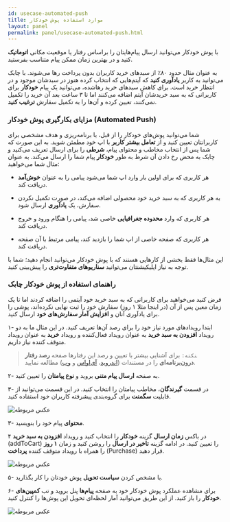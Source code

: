 ```yaml
---
id: usecase-automated-push
title: موارد استفاده پوش خودکار
layout: panel
permalink: panel/usecase-automated-push.html
---
```


با پوش خودکار می‌توانید ارسال پیام‌هایتان را براساس رفتار یا موقعیت مکانی **اتوماتیک** کنید و در بهترین زمان ممکن پیام متناسب بفرستید.

به عنوان مثال حدود ۸۰٪ از سبدهای خرید کاربران بدون پرداخت رها می‌شوند. با چابک می‌توانید به کاربر **یادآوری کنید** که آیتم‌هایی که انتخاب کرده هنوز در سبدشان موجود و در انتظار خرید است. برای کاهش سبدهای خرید رهاشده، می‌توانید یک پیام **خودکار** برای کاربرانی که به سبد خریدشان آیتم اضافه می‌کنند اما تا ۳ ساعت بعد آن خرید را تکمیل نمی‌کنند، تعیین کرده و آن‌ها را به تکمیل سفارش **ترغیب کنید**.
<Br>

### مزایای بکارگیری پوش خودکار (Automated Push)

شما می‌توانید پوش‌های خودکار را از قبل، با برنامه‌ریزی و هدف مشخصی برای کاربرانتان تعیین کنید و از **تعامل بیشتر کاربر** با اپ خود مطمئن شوید. به این صورت که شما پس از انتخاب مخاطب و محتوای پیام، **شرطی** را برای ارسال تعریف می‌کنید و چابک به محض رخ دادن آن شرط به طور **خودکار** پیام شما را ارسال می‌کند. به عنوان مثال شما می‌خواهید:
- هر کاربری که برای اولین بار وارد اپ شما می‌شود پیامی را به عنوان **خوش‌‌آمد** دریافت کند.

- به هر کاربری که به سبد خرید خود محصولی اضافه می‌کند، در صورت تکمیل نکردن سفارش، یک **یاد‌آوری** ارسال شود.

- هر کاربری که وارد **محدوده جغرافیایی** خاصی شد، پیامی را هنگام ورود و خروج دریافت کند.

- هر کاربری که صفحه خاصی از اپ شما را بازدید کند، پیامی مرتبط با آن صفحه دریافت کند.

این مثال‌ها فقط بخشی از کار‌هایی هستند که با پوش‌ خودکار می‌توانید انجام دهید؛ شما با توجه به نیاز اپلیکیشنتان می‌توانید **سناریوهای متفاوت‌تری** را پیش‌بینی کنید.

### راهنمای استفاده از پوش خودکار چابک

فرض کنید می‌خواهید برای کاربرانی که به سبد خرید خود آیتمی را اضافه کردند اما تا یک زمان معین پس از آن (در اینجا مثلا ۱ روز) سفارش خود را ثبت نهایی نکرده‌اند، پوشی را برای یادآوری آنان و **افزایش آمار سفارش‌های خود** ارسال کنید. 

۱- ابتدا رویدادهای مورد نیاز خود را برای رصد آن‌ها تعریف کنید. در این مثال ما به دو رویداد **افزودن به سبد خرید** به عنوان رویداد فعال‌کننده و رویداد **خرید** به عنوان رویداد متوقف کننده نیاز داریم. 

> ‍‍‍`نکته:` برای آشنایی بیشتر با تعیین و رصد این رفتارها صفحه **رصد رفتار درون‌برنامه‌ای** را در مستندات ([اندروید](https://doc.chabokpush.com/android/event-tracking.html)، [آی‌اواس](https://doc.chabokpush.com/ios/event-tracking.html) و [وب](https://doc.chabokpush.com/javascript/event-tracking.html))  مطالعه نمایید.

۲- به صفحه **ارسال پیام متنی** بروید و **نوع پیامتان** را تعیین کنید.

۳- در قسمت **گیرندگان**، مخاطب پیامتان را انتخاب کنید. در این قسمت می‌توانید از قابلیت **سگمنت** برای گروه‌بندی پیشرفته کاربران خود استفاده کنید. 

 ![عکس مربوطه](http://uupload.ir/files/mcjm_segment-for-autopush.png)

۳- **محتوای** پیام خود را بنویسید.

۴ در باکس **زمان ارسال** گزینه **خودکار** را انتخاب کنید و رویداد‌ **افزودن به سبد خرید** (addToCart) را تعیین کنید. در ادامه گزینه **تاخیر در ارسال** را روشن کنید و زمان **۱ روز** را همراه با رویداد متوقف کننده **پرداخت** (Purchase) قرار دهید.

 ![عکس مربوطه](http://uupload.ir/files/52jr_autopush.png)

۵- با مشخص کردن **سیاست تحویل** پوش خودتان را کار بگذارید. 

۶- برای مشاهده عملکرد پوش خودکار خود به صفحه **پیام‌ها** پنل بروید و تب **کمپین‌های خودکار** را باز کنید. از این طریق می‌توانید آمار لحظه‌ای تحویل این پوش‌ها را کنترل کنید. 

 ![عکس مربوطه](http://uupload.ir/files/8zcc_analytics-autopush.png)
